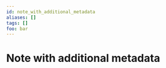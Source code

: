 ```yaml
---
id: note_with_additional_metadata
aliases: []
tags: []
foo: bar
---
```


# Note with additional metadata
